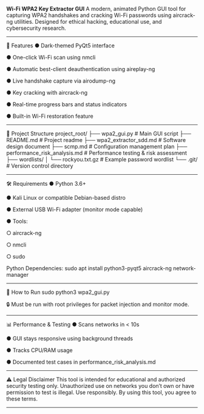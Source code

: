 
**Wi-Fi WPA2 Key Extractor GUI**
A modern, animated Python GUI tool for capturing WPA2 handshakes and cracking Wi-Fi passwords using aircrack-ng utilities. Designed for ethical hacking, educational use, and cybersecurity research.
________________________________________
🚀 Features
●	Dark-themed PyQt5 interface

●	One-click Wi-Fi scan using nmcli

●	Automatic best-client deauthentication using aireplay-ng

●	Live handshake capture via airodump-ng

●	Key cracking with aircrack-ng

●	Real-time progress bars and status indicators

●	Built-in Wi-Fi restoration feature

________________________________________
📁 Project Structure
project_root/
├── wpa2_gui.py                # Main GUI script
├── README.md                  # Project readme
├── wpa2_extractor_sdd.md     # Software design document
├── scmp.md                    # Configuration management plan
├── performance_risk_analysis.md # Performance testing & risk assessment
├── wordlists/
│   └── rockyou.txt.gz         # Example password wordlist
└── .git/                      # Version control directory

________________________________________
🛠️ Requirements
●	Python 3.6+

●	Kali Linux or compatible Debian-based distro

●	External USB Wi-Fi adapter (monitor mode capable)

●	Tools:

○	aircrack-ng

○	nmcli

○	sudo

Python Dependencies:
sudo apt install python3-pyqt5 aircrack-ng network-manager

________________________________________
🧪 How to Run
sudo python3 wpa2_gui.py

🔒 Must be run with root privileges for packet injection and monitor mode.
________________________________________
📊 Performance & Testing
●	Scans networks in < 10s

●	GUI stays responsive using background threads

●	Tracks CPU/RAM usage

●	Documented test cases in performance_risk_analysis.md

________________________________________
⚠️ Legal Disclaimer
This tool is intended for educational and authorized security testing only. Unauthorized use on networks you don’t own or have permission to test is illegal.
Use responsibly. By using this tool, you agree to these terms.
________________________________________



